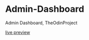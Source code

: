 # Admin-Dashboard

Admin Dashboard, TheOdinProject

[live preview](https://novachaos82.github.io/Admin-Dashboard/)
